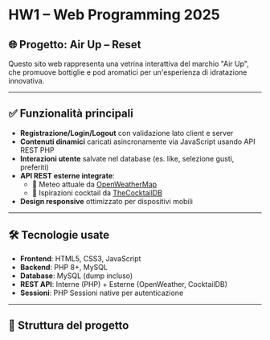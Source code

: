 # HW1 – Web Programming 2025

## 🌐 Progetto: Air Up – Reset

Questo sito web rappresenta una vetrina interattiva del marchio "Air Up", che promuove bottiglie e pod aromatici per un'esperienza di idratazione innovativa.

---

## ✅ Funzionalità principali

- **Registrazione/Login/Logout** con validazione lato client e server
- **Contenuti dinamici** caricati asincronamente via JavaScript usando API REST PHP
- **Interazioni utente** salvate nel database (es. like, selezione gusti, preferiti)
- **API REST esterne integrate**:
  - 📡 Meteo attuale da [OpenWeatherMap](https://openweathermap.org/)
  - 🍹 Ispirazioni cocktail da [TheCocktailDB](https://www.thecocktaildb.com/)
- **Design responsive** ottimizzato per dispositivi mobili

---

## 🛠️ Tecnologie usate

- **Frontend**: HTML5, CSS3, JavaScript
- **Backend**: PHP 8+, MySQL
- **Database**: MySQL (dump incluso)
- **REST API**: Interne (PHP) + Esterne (OpenWeather, CocktailDB)
- **Sessioni**: PHP Sessioni native per autenticazione

---

## 📁 Struttura del progetto

